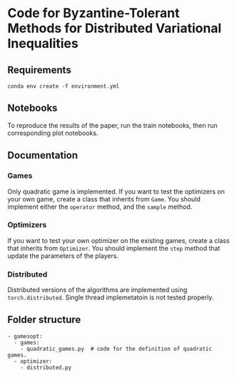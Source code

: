 # Code for Byzantine-Tolerant Methods for Distributed Variational Inequalities

## Requirements
```setup
conda env create -f environment.yml
```

## Notebooks
To reproduce the results of the paper, run the train notebooks, then run corresponding plot notebooks.

## Documentation
### Games
Only quadratic game is implemented. If you want to test the optimizers on your own game, create a class that inherits from `Game`. 
You should implement either the `operator` method, and the `sample` method.

### Optimizers
If you want to test your own optimizer on the existing games, create a class that inherits from `Optimizer`.
You should implement the `step` method that update the parameters of the players.

### Distributed
Distributed versions of the algorithms are implemented using `torch.distributed`. Single thread implemetatoin is not tested properly.

## Folder structure
```
- gamesopt:
  - games:
    - quadratic_games.py  # code for the definition of quadratic games.
  - optimizer:
    - distributed.py  
```
